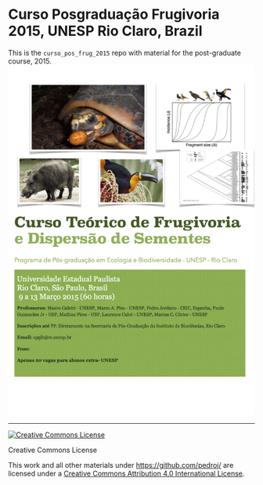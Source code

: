 # Curso Posgraduação Frugivoria 2015, UNESP Rio Claro, Brazil

This is the `curso_pos_frug_2015` repo with material for the post-graduate course, 2015.
![cartaz](./images/Cartaz_Frugivoria2015.png)  


----------------
<a rel="license" href="http://creativecommons.org/licenses/by/4.0/"><img alt="Creative Commons License" style="border-width:0" src="https://i.creativecommons.org/l/by/4.0/88x31.png" /></a>

Creative Commons License  

This work and all other materials under https://github.com/pedroj/ are licensed under a [Creative Commons Attribution 4.0 International License](https://creativecommons.org/licenses/by/4.0/legalcode).
